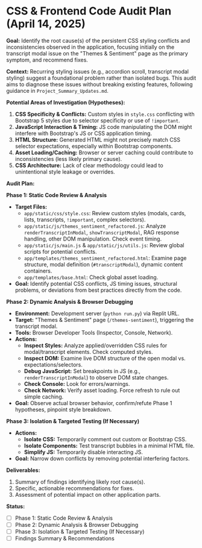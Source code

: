 # CSS & Frontend Code Audit Plan (April 14, 2025)

**Goal:** Identify the root cause(s) of the persistent CSS styling conflicts and inconsistencies observed in the application, focusing initially on the transcript modal issue on the "Themes & Sentiment" page as the primary symptom, and recommend fixes.

**Context:** Recurring styling issues (e.g., accordion scroll, transcript modal styling) suggest a foundational problem rather than isolated bugs. This audit aims to diagnose these issues without breaking existing features, following guidance in `Project_Summary_Updates.md`.

**Potential Areas of Investigation (Hypotheses):**

1.  **CSS Specificity & Conflicts:** Custom styles in `style.css` conflicting with Bootstrap 5 styles due to selector specificity or use of `!important`.
2.  **JavaScript Interaction & Timing:** JS code manipulating the DOM might interfere with Bootstrap's JS or CSS application timing.
3.  **HTML Structure:** Generated HTML might not precisely match CSS selector expectations, especially within Bootstrap components.
4.  **Asset Loading/Caching:** Browser or server caching could contribute to inconsistencies (less likely primary cause).
5.  **CSS Architecture:** Lack of clear methodology could lead to unintentional style leakage or overrides.

**Audit Plan:**

**Phase 1: Static Code Review & Analysis**

*   **Target Files:**
    *   `app/static/css/style.css`: Review custom styles (modals, cards, lists, transcripts, `!important`, complex selectors).
    *   `app/static/js/themes_sentiment_refactored.js`: Analyze `renderTranscriptInModal`, `showTranscriptModal`, RAG response handling, other DOM manipulation. Check event timing.
    *   `app/static/js/main.js` & `app/static/js/utils.js`: Review global scripts for potential conflicts.
    *   `app/templates/themes_sentiment_refactored.html`: Examine page structure, modal definition (`#transcriptModal`), dynamic content containers.
    *   `app/templates/base.html`: Check global asset loading.
*   **Goal:** Identify potential CSS conflicts, JS timing issues, structural problems, or deviations from best practices directly from the code.

**Phase 2: Dynamic Analysis & Browser Debugging**

*   **Environment:** Development server (`python run.py`) via Replit URL.
*   **Target:** "Themes & Sentiment" page (`/themes-sentiment`), triggering the transcript modal.
*   **Tools:** Browser Developer Tools (Inspector, Console, Network).
*   **Actions:**
    *   **Inspect Styles:** Analyze applied/overridden CSS rules for modal/transcript elements. Check computed styles.
    *   **Inspect DOM:** Examine live DOM structure of the open modal vs. expectations/selectors.
    *   **Debug JavaScript:** Set breakpoints in JS (e.g., `renderTranscriptInModal`) to observe DOM state changes.
    *   **Check Console:** Look for errors/warnings.
    *   **Check Network:** Verify asset loading. Force refresh to rule out simple caching.
*   **Goal:** Observe actual browser behavior, confirm/refute Phase 1 hypotheses, pinpoint style breakdown.

**Phase 3: Isolation & Targeted Testing (If Necessary)**

*   **Actions:**
    *   **Isolate CSS:** Temporarily comment out custom or Bootstrap CSS.
    *   **Isolate Components:** Test transcript bubbles in a minimal HTML file.
    *   **Simplify JS:** Temporarily disable interacting JS.
*   **Goal:** Narrow down conflicts by removing potential interfering factors.

**Deliverables:**

1.  Summary of findings identifying likely root cause(s).
2.  Specific, actionable recommendations for fixes.
3.  Assessment of potential impact on other application parts.

**Status:**

*   [ ] Phase 1: Static Code Review & Analysis
*   [ ] Phase 2: Dynamic Analysis & Browser Debugging
*   [ ] Phase 3: Isolation & Targeted Testing (If Necessary)
*   [ ] Findings Summary & Recommendations